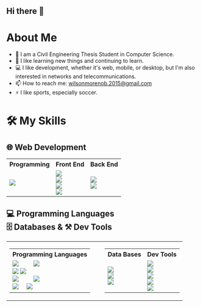 ## Hi there 👋

# About Me
<!--
**TheDanger01/TheDanger01** is a ✨ _special_ ✨ repository because its `README.md` (this file) appears on your GitHub profile.
-->
- 🧠 I am a Civil Engineering Thesis Student in Computer Science.
- 🌱 I like learning new things and continuing to learn.
- 💻 I like development, whether it's web, mobile, or desktop, but I'm also interested in networks and telecommunications.
- 📫 How to reach me: wilsonmorenob.2015@gmail.com
- ⚡ I like sports, especially soccer.

# 🛠 My Skills

## 🌐 Web Development
<table>
  <tr>
    <th>Programming</th>
    <th>Front End</th>
    <th>Back End</th>
  </tr>
  <tr>
    <td>
      <img src="https://img.shields.io/badge/JavaScript-F7DF1E?style=flat&logo=javascript&logoColor=black" />
    </td>
    <td>
      <img src="https://img.shields.io/badge/React-61DAFB?style=flat&logo=react&logoColor=black" />
      <br>
      <img src="https://img.shields.io/badge/Next.js-000000?style=flat&logo=next.js&logoColor=white" />
      <br>
      <img src="https://img.shields.io/badge/HTML5-E34F26?style=flat&logo=html5&logoColor=white" />
      <br>
      <img src="https://img.shields.io/badge/CSS3-1572B6?style=flat&logo=css3&logoColor=white" />
    </td>
    <td>
      <img src="https://img.shields.io/badge/Node.js-339933?style=flat&logo=node.js&logoColor=white" />
      <br>
      <img src="https://img.shields.io/badge/Express.js-000000?style=flat&logo=express&logoColor=white" />
      <br>
    </td>
  </tr>
</table>

## 💻 Programming Languages<br> 🗄 Databases & ⚒ Dev Tools
<table>
  <tr>
    <td>
      <table>
        <tr>
          <th>Programming Languages</th>
        </tr>
        <tr>
          <td>
            <img src="https://img.shields.io/badge/Java-ED8B00?style=flat&logo=java&logoColor=white"/> &nbsp;&nbsp;&nbsp;&nbsp;&nbsp;&nbsp;&nbsp;
            <img src="https://img.shields.io/badge/Python-3776AB?style=flat&logo=python&logoColor=white" />
            <br>
            <img src="https://img.shields.io/badge/Flutter-02569B?style=flat&logo=flutter&logoColor=white" />
            <img src="https://img.shields.io/badge/Dart-0175C2?style=flat&logo=dart&logoColor=white" />
            <br>
            <img src="https://img.shields.io/badge/C-00599C?style=flat&logo=c&logoColor=white" /> &nbsp;&nbsp;&nbsp;&nbsp;&nbsp;&nbsp;&nbsp;
            <img src="https://img.shields.io/badge/C++-00599C?style=flat&logo=c%2B%2B&logoColor=white" />
            <br>
            <img src="https://img.shields.io/badge/SQL-4479A1?style=flat&logo=mysql&logoColor=white" /> &nbsp;&nbsp;&nbsp;
            <img src="https://img.shields.io/badge/PL%2FSQL-F80000?style=flat&logo=oracle&logoColor=white" />
          </td>
        </tr>
      </table>

  </td>
  <td style="padding-left: 30px;">
      <table>
        <tr>
          <th>Data Bases</th>
          <th>Dev Tools</th>
        </tr>
        <tr>
          <td>
            <img src="https://img.shields.io/badge/PostgreSQL-336791?style=flat&logo=postgresql&logoColor=white" />
            <br>
            <img src="https://img.shields.io/badge/MongoDB-47A248?style=flat&logo=mongodb&logoColor=white" />
            <br>
            <img src="https://img.shields.io/badge/Firebase-FFCA28?style=flat&logo=firebase&logoColor=black" />
          </td>
          <td>
            <img src="https://img.shields.io/badge/VSCode-007ACC?style=flat&logo=visual-studio-code&logoColor=white" />
            <br>
            <img src="https://img.shields.io/badge/Git-F05032?style=flat&logo=git&logoColor=white" />
            <br>
            <img src="https://img.shields.io/badge/Postman-FF6C37?style=flat&logo=postman&logoColor=white" />
            <br>
            <img src="https://img.shields.io/badge/Docker-2496ED?style=flat&logo=docker&logoColor=white" />
            <br>
            <img src="https://img.shields.io/badge/Thunder_Client-000000?style=flat&logo=visualstudiocode&logoColor=blue" />
          </td>
        </tr>
      </table>
    </td>
  </tr>
</table>
